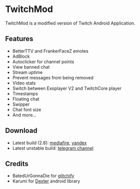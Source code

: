 # TwitchMod
TwitchMod is a modified version of Twitch Android Application.

## Features
- BetterTTV and FrankerFaceZ emotes
- AdBlock
- Autoclicker for channel points
- View banned chat
- Stream uptime
- Prevent messages from being removed
- Video stats
- Switch between Exoplayer V2 and TwitchCore player
- Timestamps
- Floating chat
- Swipper
- Chat font size
- And more...

## Download
- Latest build (2.8): [mediafire](https://www.mediafire.com/file/zxdm8jirvql5kg4/TwitchMod_2.8.apk/file), [yandex](https://yadi.sk/d/-ksPocBjD9WCrA)
- Latest unstable build: [telegram channel](https://t.me/pubTw)

## Credits
- BatedUrGonnaDie for [glitchify](https://github.com/BatedUrGonnaDie/glitchify)
- Karumi for [Dexter](https://github.com/Karumi/Dexter) android library
